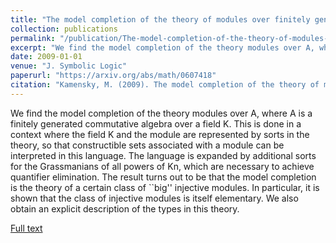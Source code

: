 ```yaml
---
title: "The model completion of the theory of modules over finitely generated commutative algebras"
collection: publications
permalink: "/publication/The-model-completion-of-the-theory-of-modules-over-finitely-generated-commutative-algebras"
excerpt: "We find the model completion of the theory modules over A, where A is a finitely generated commutative algebra over a field K. This is done in a context where the field K and the module are represented by sorts in the theory, so that constructible sets associated with a module can be interpreted in this language. The language is expanded by additional sorts for the Grassmanians of all powers of Kn, which are necessary to achieve quantifier elimination. The result turns out to be that the model completion is the theory of a certain class of ``big'' injective modules. In particular, it is shown that the class of injective modules is itself elementary. We also obtain an explicit description of the types in this theory."
date: 2009-01-01
venue: "J. Symbolic Logic"
paperurl: "https://arxiv.org/abs/math/0607418"
citation: "Kamensky, M. (2009). The model completion of the theory of modules over finitely generated commutative algebras. <i>J. Symbolic Logic</i>, <i>74</i>(3), 734–750. https://doi.org/10.2178/jsl/1245158083"
---
```

We find the model completion of the theory modules over A, where A is a finitely generated commutative algebra over a field K. This is done in a context where the field K and the module are represented by sorts in the theory, so that constructible sets associated with a module can be interpreted in this language. The language is expanded by additional sorts for the Grassmanians of all powers of Kn, which are necessary to achieve quantifier elimination. The result turns out to be that the model completion is the theory of a certain class of ``big&#39;&#39; injective modules. In particular, it is shown that the class of injective modules is itself elementary. We also obtain an explicit description of the types in this theory.

[Full text](https://arxiv.org/abs/math/0607418)


